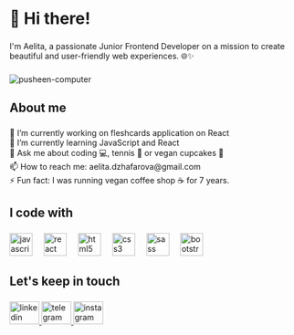 <h1 align="left">👋 Hi there!</h1>

###

<p align="left">I'm Aelita, a passionate Junior Frontend Developer on a mission to create beautiful and user-friendly web experiences. 🌐✨</p>

###

![pusheen-computer](https://github.com/aelita-dzhafarova/aelita-dzhafarova/assets/119422803/9c8c2146-348e-4d06-b8f8-57faae5307b9)

###

<h2 align="left">About me</h2>

###

<p align="left">🔭 I’m currently working on fleshcards application on React<br>🌱 I’m currently learning JavaScript and React<br>💬 Ask me about coding 💻, tennis 🎾 or vegan cupcakes 🧁<br>📫 How to reach me: aelita.dzhafarova@gmail.com<br>⚡ Fun fact: I was running vegan coffee shop ☕️ for 7 years.</p>

###

<h2 align="left">I code with</h2>

###

<div align="left">
  <img src="https://cdn.jsdelivr.net/gh/devicons/devicon/icons/javascript/javascript-original.svg" height="40" alt="javascript logo"  />
  <img width="12" />
  <img src="https://cdn.jsdelivr.net/gh/devicons/devicon/icons/react/react-original.svg" height="40" alt="react logo"  />
  <img width="12" />
  <img src="https://cdn.jsdelivr.net/gh/devicons/devicon/icons/html5/html5-original.svg" height="40" alt="html5 logo"  />
  <img width="12" />
  <img src="https://cdn.jsdelivr.net/gh/devicons/devicon/icons/css3/css3-original.svg" height="40" alt="css3 logo"  />
  <img width="12" />
  <img src="https://cdn.jsdelivr.net/gh/devicons/devicon/icons/sass/sass-original.svg" height="40" alt="sass logo"  />
  <img width="12" />
  <img src="https://cdn.jsdelivr.net/gh/devicons/devicon/icons/bootstrap/bootstrap-original.svg" height="40" alt="bootstrap logo"  />
</div>

###

<h2 align="left">Let's keep in touch</h2>

###

<div align="left">
  <a href="https://www.linkedin.com/in/aelita-dzhafarova/" target="_blank">
    <img src="https://raw.githubusercontent.com/maurodesouza/profile-readme-generator/master/src/assets/icons/social/linkedin/default.svg" width="52" height="40" alt="linkedin logo"  />
  </a>
  <a href="https://t.me/aelita_dzhafarova" target="_blank">
    <img src="https://raw.githubusercontent.com/maurodesouza/profile-readme-generator/master/src/assets/icons/social/telegram/default.svg" width="52" height="40" alt="telegram logo"  />
  </a>
  <a href="https://www.instagram.com/aelita.dzhafarova/?hl=fr" target="_blank">
    <img src="https://raw.githubusercontent.com/maurodesouza/profile-readme-generator/master/src/assets/icons/social/instagram/default.svg" width="52" height="40" alt="instagram logo"  />
  </a>
</div>

###


  







